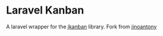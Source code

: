 # Laravel Kanban

A laravel wrapper for the [jkanban](https://github.com/riktar/jkanban) library. Fork from [jinoantony](https://github.com/jinoantony/laravel-kanban)
